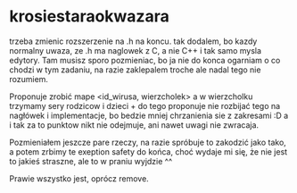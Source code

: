 krosiestaraokwazara
===================
trzeba zmienic rozszerzenie na .h na koncu. tak dodalem,
bo kazdy normalny uwaza, ze .h ma naglowek z C, a nie C++
i tak samo mysla edytory.
Tam musisz sporo pozmieniac, bo ja nie do konca ogarniam
o co chodzi w tym zadaniu, na razie zaklepalem troche
ale nadal tego nie rozumiem.

Proponuje zrobić mape <id_wirusa, wierzcholek> a w wierzcholku trzymamy
sery rodzicow i dzieci + do tego proponuje nie rozbijać tego na nagłówek i
implementacje, bo bedzie mniej chrzanienia sie z zakresami :D a i tak
za to punktow nikt nie odejmuje, ani nawet uwagi nie zwracaja.

Pozmieniałem jeszcze pare rzeczy, na razie spróbuje to zakodzić jako tako,
a potem zrbimy te exeption safety do końca, choć wydaje mi się, że nie jest
to jakieś straszne, ale to w praniu wyjdzie ^^

Prawie wszystko jest, oprócz remove. 
